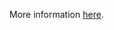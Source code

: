 More information [here](https://docs.prismacloud.io/en/enterprise-edition/policy-reference/docker-policies/docker-policy-index/ensure-docker-git-ssl).
